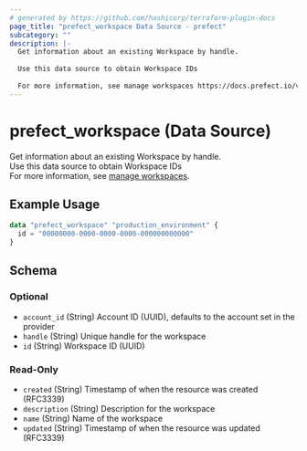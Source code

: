 ```yaml
---
# generated by https://github.com/hashicorp/terraform-plugin-docs
page_title: "prefect_workspace Data Source - prefect"
subcategory: ""
description: |-
  Get information about an existing Workspace by handle.
  
  Use this data source to obtain Workspace IDs
  
  For more information, see manage workspaces https://docs.prefect.io/v3/manage/cloud/workspaces#manage-workspaces.
---
```


# prefect_workspace (Data Source)

Get information about an existing Workspace by handle.
<br>
Use this data source to obtain Workspace IDs
<br>
For more information, see [manage workspaces](https://docs.prefect.io/v3/manage/cloud/workspaces#manage-workspaces).

## Example Usage

```terraform
data "prefect_workspace" "production_environment" {
  id = "00000000-0000-0000-0000-000000000000"
}
```

<!-- schema generated by tfplugindocs -->
## Schema

### Optional

- `account_id` (String) Account ID (UUID), defaults to the account set in the provider
- `handle` (String) Unique handle for the workspace
- `id` (String) Workspace ID (UUID)

### Read-Only

- `created` (String) Timestamp of when the resource was created (RFC3339)
- `description` (String) Description for the workspace
- `name` (String) Name of the workspace
- `updated` (String) Timestamp of when the resource was updated (RFC3339)
